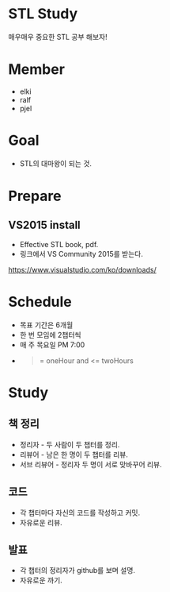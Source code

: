 # STL Study

매우매우 중요한 STL 공부 해보자!

# Member

* elki
* ralf
* pjel

# Goal

* STL의 대마왕이 되는 것.

# Prepare

## VS2015 install

* Effective STL book, pdf.
* 링크에서 VS Community 2015를 받는다.

https://www.visualstudio.com/ko/downloads/

# Schedule

* 목표 기간은 6개월
* 한 번 모임에 2챕터씩
* 매 주 목요일 PM 7:00
* >= oneHour and <= twoHours

# Study

## 책 정리

* 정리자 - 두 사람이 두 챕터를 정리.
* 리뷰어 - 남은 한 명이 두 챕터를 리뷰.
* 서브 리뷰어 - 정리자 두 명이 서로 맞바꾸어 리뷰.

## 코드

* 각 챕터마다 자신의 코드를 작성하고 커밋.
* 자유로운 리뷰.

## 발표

* 각 챕터의 정리자가 github를 보며 설명.
* 자유로운 까기.